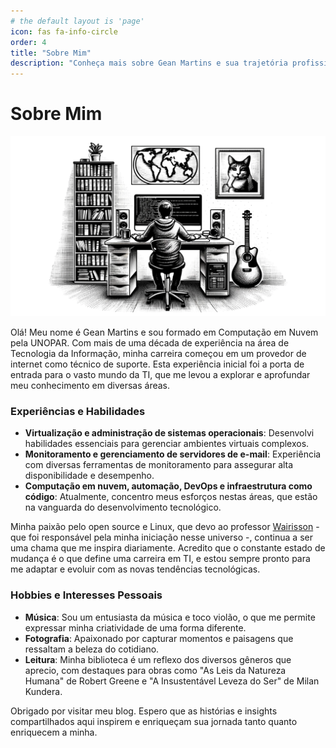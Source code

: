 ```yaml
---
# the default layout is 'page'
icon: fas fa-info-circle
order: 4
title: "Sobre Mim"
description: "Conheça mais sobre Gean Martins e sua trajetória profissional em TI."
---
```


# Sobre Mim

![About](/assets/img/about.webp)

Olá! Meu nome é Gean Martins e sou formado em Computação em Nuvem pela UNOPAR. Com mais de uma década de experiência na área de Tecnologia da Informação, minha carreira começou em um provedor de internet como técnico de suporte. Esta experiência inicial foi a porta de entrada para o vasto mundo da TI, que me levou a explorar e aprofundar meu conhecimento em diversas áreas.

### Experiências e Habilidades
- **Virtualização e administração de sistemas operacionais**: Desenvolvi habilidades essenciais para gerenciar ambientes virtuais complexos.
- **Monitoramento e gerenciamento de servidores de e-mail**: Experiência com diversas ferramentas de monitoramento para assegurar alta disponibilidade e desempenho.
- **Computação em nuvem, automação, DevOps e infraestrutura como código**: Atualmente, concentro meus esforços nestas áreas, que estão na vanguarda do desenvolvimento tecnológico.

Minha paixão pelo open source e Linux, que devo ao professor [Wairisson](https://www.linkedin.com/in/wairisson-gomes "LinkedIn") - que foi responsável pela minha iniciação nesse universo -, continua a ser uma chama que me inspira diariamente. Acredito que o constante estado de mudança é o que define uma carreira em TI, e estou sempre pronto para me adaptar e evoluir com as novas tendências tecnológicas.

### Hobbies e Interesses Pessoais
- **Música**: Sou um entusiasta da música e toco violão, o que me permite expressar minha criatividade de uma forma diferente.
- **Fotografia**: Apaixonado por capturar momentos e paisagens que ressaltam a beleza do cotidiano.
- **Leitura**: Minha biblioteca é um reflexo dos diversos gêneros que aprecio, com destaques para obras como "As Leis da Natureza Humana" de Robert Greene e "A Insustentável Leveza do Ser" de Milan Kundera.

Obrigado por visitar meu blog. Espero que as histórias e insights compartilhados aqui inspirem e enriqueçam sua jornada tanto quanto enriquecem a minha.
